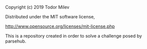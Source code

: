 Copyright (c) 2019 Todor Milev

Distributed under the MIT software license,

http://www.opensource.org/licenses/mit-license.php

This is a repository created in order to solve a challenge posed by parsehub.
